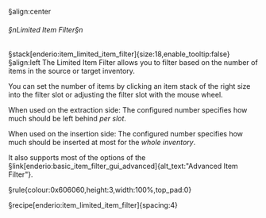 §align:center
###### §nLimited Item Filter§n
§stack[enderio:item_limited_item_filter]{size:18,enable_tooltip:false} 
§align:left
The Limited Item Filter allows you to filter based on the number of items in the source or target inventory.

You can set the number of items by clicking an item stack of the right size into the filter slot or adjusting the filter slot with the mouse wheel.

When used on the extraction side: The configured number specifies how much should be left behind *per slot*.

When used on the insertion side: The configured number specifies how much should be inserted at most for the *whole inventory*.

It also supports most of the options of the §link[enderio:basic_item_filter_gui_advanced]{alt_text:"Advanced Item Filter"}.

§rule{colour:0x606060,height:3,width:100%,top_pad:0}

§recipe[enderio:item_limited_item_filter]{spacing:4}